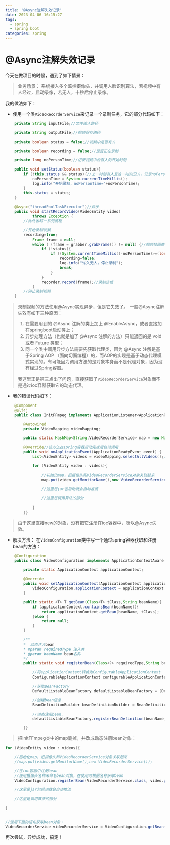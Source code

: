 ```yaml
---
title: '@Async注解失效记录'
date: 2023-04-06 16:15:27
tags:
  - spring
  - spring boot
categories: spring
---
```

# @Async注解失效记录
今天在做项目的时候，遇到了如下情景：
> 业务场景：
> 系统接入多个监控摄像头，并调用人脸识别算法，若视频中有人经过，启动录像，若无人，十秒后停止录像。

我的做法如下：
- 使用一个类```VideoRecorderService```来记录一个录制任务，它的部分代码如下：


```java
    private String inputFile;//文件输入路径

    private String outputFile;//视频保存路径

    private boolean status = false;//视频中是否有人

    private boolean recording = false;//是否正在录制

    private long noPersonTime;//记录视频中没有人的开始时刻

    public void setStatus(boolean status){
        if (!this.status && status){//上一时刻有人且这一时刻没人，记录noPersonTime
            noPersonTime = System.currentTimeMillis();
            log.info("开始录制，noPersonTime="+noPersonTime);
        }
        this.status = status;
    }

    @Async("threadPoolTaskExecutor")//异步
    public void startRecordVideo(VideoEntity video)
            throws Exception {
        //此处省略一系列流程

        //开始录制视频
        recording=true;
            Frame frame = null;
            while ( (frame = grabber.grabFrame()) != null) {//视频帧图像不为空
                if (!status){
                    if ((System.currentTimeMillis()-noPersonTime)>=(long)10*1000){//没人时间超过10s
                        recording=false;
                        log.info("许久无人，停止录制");
                        break;
                    }
                }
                recorder.record(frame);//录制该帧
            }
        //停止录制视频
    }   
```

> 录制视频的方法使用@Async实现异步，但是它失效了。
> 一般@Async注解失效有如下三种原因：
> 1. 在需要用到的 @Async 注解的类上加上 @EnableAsync，或者直接加在springboot启动类上；
> 2. 异步处理方法（也就是加了 @Async 注解的方法）只能返回的是 void 或者 Future 类型；
> 3. 同一个类中调用异步方法需要先获取代理类，因为 @Async 注解是基于Spring AOP （面向切面编程）的，而AOP的实现是基于动态代理模式实现的。有可能因为调用方法的是对象本身而不是代理对象，因为没有经过Spring容器。
> 
> 我这里正是第三点出了问题，直接获取了```VideoRecorderService```对象而不是通过ioc容器获取它的动态代理。


- 我的错误代码如下：
```java
    @Component
    @Slf4j
    public class InitFFmpeg implements ApplicationListener<ApplicationReadyEvent> {

        @Autowired
        private VideoMapping videoMapping;

        public static HashMap<String,VideoRecorderService> map = new HashMap<>();

        @Override//该方法在spring容器启动完成后自动调用
        public void onApplicationEvent(ApplicationReadyEvent event) {
            List<VideoEntity> videos = videoMapping.selectAllVideos();//查询摄像头信息

            for (VideoEntity video : videos){

                //初始化map，把摄像头和VideoRecorderService对象关联起来
                map.put(video.getMonitorName(),new VideoRecorderService());

                //这里是jar包启动就会自动推流
                
                //这里是调用算法的部分
                
            }
        }}   
```
  > 由于这里直接new的对象，没有把它注册在ioc容器中，所以@Async失效。
- 解决方法：
  在```VideoConfiguration```类中写一个通过spring容器获取和注册bean的方法：
```java
    @Configuration
    public class VideoConfiguration implements ApplicationContextAware {

        private static ApplicationContext applicationContext;

        @Override
        public void setApplicationContext(ApplicationContext applicationContext) throws BeansException {
            VideoConfiguration.applicationContext = applicationContext;
        }

        public static <T> T getBean(Class<T> tClass,String beanName){
            if (applicationContext.containsBean(beanName)){
                return applicationContext.getBean(beanName, tClass);
            }else {
                return null;
            }
        }

        /**
        *  动态注入bean
        * @param requiredType 注入类
        * @param beanName bean名称
        */
        public static void registerBean(Class<?> requiredType,String beanName){

            //将applicationContext转换为ConfigurableApplicationContext
            ConfigurableApplicationContext configurableApplicationContext = (ConfigurableApplicationContext) applicationContext;

            //获取BeanFactory
            DefaultListableBeanFactory defaultListableBeanFactory = (DefaultListableBeanFactory) configurableApplicationContext.getAutowireCapableBeanFactory();

            //创建bean信息.
            BeanDefinitionBuilder beanDefinitionBuilder = BeanDefinitionBuilder.genericBeanDefinition(requiredType);

            //动态注册bean.
            defaultListableBeanFactory.registerBeanDefinition(beanName, beanDefinitionBuilder.getBeanDefinition());

        }}
```


> 把InitFFmpeg类中的map删掉，并改成动态注册bean对象：


```java
for (VideoEntity video : videos){

    //初始化map，把摄像头和VideoRecorderService对象关联起来
    //map.put(video.getMonitorName(),new VideoRecorderService());

    //在ioc容器中注册bean
    //使用摄像头名称来命名bean对象，在使用时根据名称获取bean
    VideoConfiguration.registerBean(VideoRecorderService.class, video.getMonitorName());

    //这里是jar包启动就会自动推流
    
    //这里是调用算法的部分
    
}


//使用下面的语句获取bean对象：
VideoRecorderService videoRecorderService = VideoConfiguration.getBean(VideoRecorderService.class, video.getMonitorName());
```

再次尝试，异步成功，搞定！
